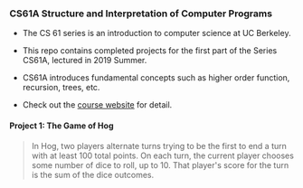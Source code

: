 ### CS61A Structure and Interpretation of Computer Programs

* The CS 61 series is an introduction to computer science at UC Berkeley.

* This repo contains completed projects for the first part of the Series CS61A, lectured in 2019 Summer.
* CS61A introduces fundamental concepts such as higher order function, recursion, trees, etc.
* Check out the [course website](https://cs61a.org) for detail.



#### Project 1: The Game of Hog

> In Hog, two players alternate turns trying to be the first to end a turn with at least 100 total points. On each turn, the current player chooses some number of dice to roll, up to 10. That player's score for the turn is the sum of the dice outcomes.

